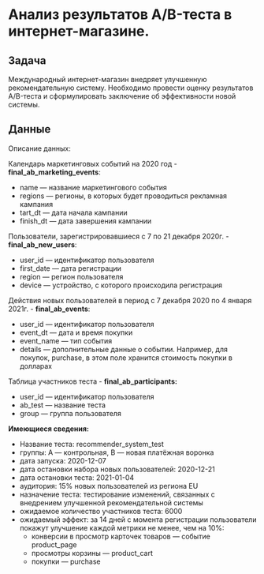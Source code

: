 # Анализ результатов A/B-теста в интернет-магазине.

## Задача

Международный интернет-магазин внедряет улучшенную рекомендательную систему. 
Необходимо провести оценку результатов A/B-теста и сформулировать заключение об эффективности новой системы.

## Данные

Описание данных:

Календарь маркетинговых событий на 2020 год - **final_ab_marketing_events**:

* name — название маркетингового события
* regions — регионы, в которых будет проводиться рекламная кампания
* tart_dt — дата начала кампании
* finish_dt — дата завершения кампании

Пользователи, зарегистрировавшиеся с 7 по 21 декабря 2020г. - **final_ab_new_users**:

* user_id — идентификатор пользователя
* first_date — дата регистрации
* region — регион пользователя
* device — устройство, с которого происходила регистрация

Действия новых пользователей в период с 7 декабря 2020 по 4 января 2021г. - **final_ab_events**:

* user_id — идентификатор пользователя
* event_dt — дата и время покупки
* event_name — тип события
* details — дополнительные данные о событии. Например, для покупок, purchase, в этом поле хранится стоимость покупки в долларах

Таблица участников теста - **final_ab_participants:**

* user_id — идентификатор пользователя
* ab_test — название теста
* group — группа пользователя


**Имеющиеся сведения:**

* Название теста: recommender_system_test
* группы: А — контрольная, B — новая платёжная воронка
* дата запуска: 2020-12-07
* дата остановки набора новых пользователей: 2020-12-21
* дата остановки теста: 2021-01-04
* аудитория: 15% новых пользователей из региона EU
* назначение теста: тестирование изменений, связанных с внедрением улучшенной рекомендательной системы
* ожидаемое количество участников теста: 6000
* ожидаемый эффект: за 14 дней с момента регистрации пользователи покажут   улучшение каждой метрики не менее, чем на 10%:
  * конверсии в просмотр карточек товаров — событие product_page
  * просмотры корзины — product_cart
  * покупки — purchase

